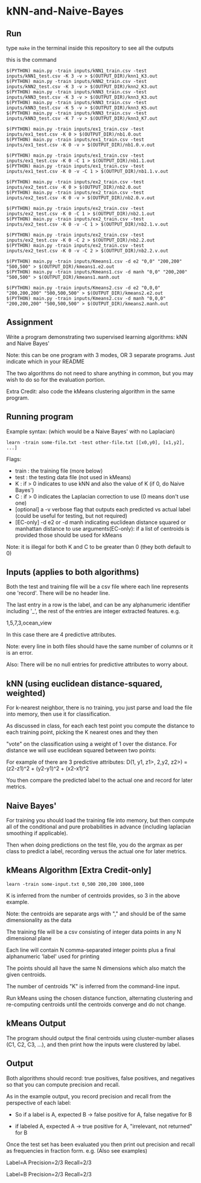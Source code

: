# kNN-and-Naive-Bayes

## Run
type `make` in the terminal inside this repository to see all the outputs 

this is the command
```
$(PYTHON) main.py -train inputs/kNN1_train.csv -test inputs/kNN1_test.csv -K 3 -v > $(OUTPUT_DIR)/knn1_K3.out
$(PYTHON) main.py -train inputs/kNN2_train.csv -test inputs/kNN2_test.csv -K 3 -v > $(OUTPUT_DIR)/knn2_K3.out
$(PYTHON) main.py -train inputs/kNN3_train.csv -test inputs/kNN3_test.csv -K 3 -v > $(OUTPUT_DIR)/knn3_K3.out
$(PYTHON) main.py -train inputs/kNN3_train.csv -test inputs/kNN3_test.csv -K 5 -v > $(OUTPUT_DIR)/knn3_K5.out
$(PYTHON) main.py -train inputs/kNN3_train.csv -test inputs/kNN3_test.csv -K 7 -v > $(OUTPUT_DIR)/knn3_K7.out

$(PYTHON) main.py -train inputs/ex1_train.csv -test inputs/ex1_test.csv -K 0 > $(OUTPUT_DIR)/nb1.0.out
$(PYTHON) main.py -train inputs/ex1_train.csv -test inputs/ex1_test.csv -K 0 -v > $(OUTPUT_DIR)/nb1.0.v.out

$(PYTHON) main.py -train inputs/ex1_train.csv -test inputs/ex1_test.csv -K 0 -C 1 > $(OUTPUT_DIR)/nb1.1.out
$(PYTHON) main.py -train inputs/ex1_train.csv -test inputs/ex1_test.csv -K 0 -v -C 1 > $(OUTPUT_DIR)/nb1.1.v.out

$(PYTHON) main.py -train inputs/ex2_train.csv -test inputs/ex2_test.csv -K 0 > $(OUTPUT_DIR)/nb2.0.out
$(PYTHON) main.py -train inputs/ex2_train.csv -test inputs/ex2_test.csv -K 0 -v > $(OUTPUT_DIR)/nb2.0.v.out

$(PYTHON) main.py -train inputs/ex2_train.csv -test inputs/ex2_test.csv -K 0 -C 1 > $(OUTPUT_DIR)/nb2.1.out
$(PYTHON) main.py -train inputs/ex2_train.csv -test inputs/ex2_test.csv -K 0 -v -C 1 > $(OUTPUT_DIR)/nb2.1.v.out

$(PYTHON) main.py -train inputs/ex2_train.csv -test inputs/ex2_test.csv -K 0 -C 2 > $(OUTPUT_DIR)/nb2.2.out
$(PYTHON) main.py -train inputs/ex2_train.csv -test inputs/ex2_test.csv -K 0 -v -C 2 > $(OUTPUT_DIR)/nb2.2.v.out

$(PYTHON) main.py -train inputs/Kmeans1.csv -d e2 "0,0" "200,200" "500,500" > $(OUTPUT_DIR)/kmeans1.e2.out
$(PYTHON) main.py -train inputs/Kmeans1.csv -d manh "0,0" "200,200" "500,500" > $(OUTPUT_DIR)/kmeans1.manh.out

$(PYTHON) main.py -train inputs/Kmeans2.csv -d e2 "0,0,0" "200,200,200" "500,500,500" > $(OUTPUT_DIR)/kmeans2.e2.out
$(PYTHON) main.py -train inputs/Kmeans2.csv -d manh "0,0,0" "200,200,200" "500,500,500" > $(OUTPUT_DIR)/kmeans2.manh.out
```
## Assignment
Write a program demonstrating two supervised learning algorithms: kNN and Naive Bayes'

Note: this can be one program with 3 modes, OR 3 separate programs.  Just indicate which in your README

The two algorithms do not need to share anything in common, but you may wish to do so for the evaluation portion.

Extra Credit: also code the kMeans clustering algorithm in the same program.

## Running program
Example syntax: (which would be a Naive Bayes' with no Laplacian)

`learn -train some-file.txt -test other-file.txt [[x0,y0], [x1,y2], ...]`

Flags:

- train : the training file (more below)
- test : the testing data file (not used in kMeans)
- K : if > 0 indicates to use kNN and also the value of K (if 0, do Naive Bayes')
- C : if > 0 indicates the Laplacian correction to use (0 means don't use one)
- [optional] a -v verbose flag that outputs each predicted vs actual label (could be useful for testing, but not required)
- [EC-only] -d e2 or -d manh indicating euclidean distance squared or manhattan distance to use
arguments(EC-only): if a list of centroids is provided those should be used for kMeans

Note: it is illegal for both K and C to be greater than 0 (they both default to 0)


## Inputs (applies to both algorithms)

Both the test and training file will be a csv file where each line represents one 'record'.  There will be no header line.

The last entry in a row is the label, and can be any alphanumeric identifier including '_', the rest of the entries are integer extracted features. e.g.

1,5,7,3,ocean_view

In this case there are 4 predictive attributes.

Note: every line in both files should have the same number of columns or it is an error.

Also: There will be no null entries for predictive attributes to worry about.

## kNN (using euclidean distance-squared, weighted)
For k-nearest neighbor, there is no training, you just parse and load the file into memory, then use it for classification.

As discussed in class, for each each test point you compute the distance to each training point, picking the K nearest ones and they then

"vote" on the classification using a weight of 1 over the distance.  For distance we will use euclidean squared between two points:

For example of there are 3 predictive attributes: D(1, y1, z1>, 2,y2, z2>) = (z2-z1)^2 + (y2-y1)^2 + (x2-x1)^2

You then compare the predicted label to the actual one and record for later metrics.

## Naive Bayes'

For training you should load the training file into memory, but then compute all of the conditional and pure probabilities in advance (including laplacian smoothing if applicable).

Then when doing predictions on the test file, you do the argmax as per class to predict a label, recording versus the actual one for later metrics.

## kMeans Algorithm [Extra Credit-only]

`learn -train some-input.txt 0,500 200,200 1000,1000`

K is inferred from the number of centroids provides, so 3 in the above example.

Note: the centroids are separate args with "," and should be of the same dimensionality as the data

The training file will be a csv consisting of integer data points in any N dimensional plane

Each line will contain N comma-separated integer points plus a final alphanumeric 'label' used for printing

The points should all have the same N dimensions which also match the given centroids.

The number of centroids "K" is inferred from the command-line input.

Run kMeans using the chosen distance function, alternating clustering and re-computing centroids until the centroids converge and do not change.

## kMeans Output
The program should output the final centroids using cluster-number aliases (C1, C2, C3, ...), and then print how the inputs were clustered by label.

## Output

Both algorithms should record: true positives, false positives, and negatives so that you can compute precision and recall.

As in the example output, you record precision and recall from the perspective of each label:

- So if a label is A, expected B -> false positive for A, false negative for B

- if labeled A, expected A -> true positive for A, "irrelevant, not returned" for B

Once the test set has been evaluated you then print out precision and recall as frequencies in fraction form.  e.g. (Also see examples)

Label=A Precision=2/3 Recall=2/3

Label=B Precision=2/3 Recall=2/3
